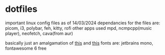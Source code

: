 # dotfiles
important linux config files as of 14/03/2024
dependancies for the files are:
picom, i3, polybar, feh, kitty, rofi
other apps used
mpd, ncmpcpp(music player), neofetch, cava(from aur)

basically just an amalgamation of [this](https://github.com/abxh/dotfiles/tree/main?tab=readme-ov-file) and [this](https://github.com/jayywolff/dotfiles)
fonts are: jetbrains mono, fontawesome 6 free
